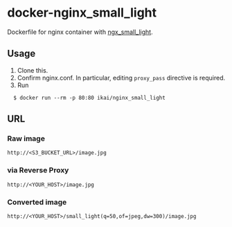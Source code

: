 # docker-nginx_small_light

Dockerfile for nginx container with [ngx_small_light](https://github.com/cubicdaiya/ngx_small_light).

## Usage

1. Clone this.
2. Confirm nginx.conf. In particular, editing `proxy_pass` directive is required.
3. Run  
```
  $ docker run --rm -p 80:80 ikai/nginx_small_light
```

## URL

### Raw image

    http://<S3_BUCKET_URL>/image.jpg

### via Reverse Proxy

    http://<YOUR_HOST>/image.jpg

### Converted image

    http://<YOUR_HOST>/small_light(q=50,of=jpeg,dw=300)/image.jpg

